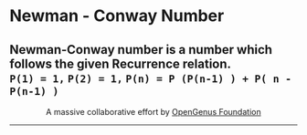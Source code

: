# Newman - Conway Number  

Newman-Conway number is a number which follows the given Recurrence relation.  
`P(1) = 1,`	
`P(2) = 1,`
`P(n) = P (P(n-1) ) + P( n - P(n-1) )`
---

<p align="center">
	A massive collaborative effort by <a href="https://github.com/OpenGenus/cosmos">OpenGenus Foundation</a> 
</p>

---
